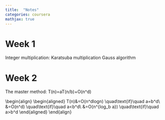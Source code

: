 ```yaml
---
title:  "Notes"
categories: coursera
mathjax: true
---
```

# Week 1
Integer multiplication: 
Karatsuba multiplication
Gauss algorithm

# Week 2
The master method:
T(n)=aT(n/b)+O(n^d)

\begin{align}
\begin{aligned}
T(n)&=O(n^dlogn) \quad\text{if}\quad a=b^d\\
    &=O(n^d)     \quad\text{if}\quad a<b^d\\
    &=O(n^{log_b a}) \quad\text{if}\quad a>b^d
\end{aligned}
\end{align}